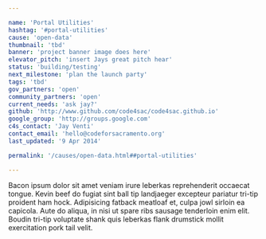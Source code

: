 ```yaml
---

name: 'Portal Utilities'
hashtag: '#portal-utilities'
cause: 'open-data'
thumbnail: 'tbd'
banner: 'project banner image does here'
elevator_pitch: 'insert Jays great pitch hear'
status: 'building/testing'
next_milestone: 'plan the launch party'
tags: 'tbd'
gov_partners: 'open'
community_partners: 'open'
current_needs: 'ask jay?'
github: 'http://www.github.com/code4sac/code4sac.github.io'
google_group: 'http://groups.google.com'
c4s_contact: 'Jay Venti'
contact_email: 'hello@codeforsacramento.org'
last_updated: '9 Apr 2014'

permalink: '/causes/open-data.html##portal-utilities'

---
```


<!-- Add project description text here! -->

Bacon ipsum dolor sit amet veniam irure leberkas reprehenderit occaecat tongue. Kevin beef do fugiat sint ball tip landjaeger excepteur pariatur tri-tip proident ham hock. Adipisicing fatback meatloaf et, culpa jowl sirloin ea capicola. Aute do aliqua, in nisi ut spare ribs sausage tenderloin enim elit. Boudin tri-tip voluptate shank quis leberkas flank drumstick mollit exercitation pork tail velit.






  